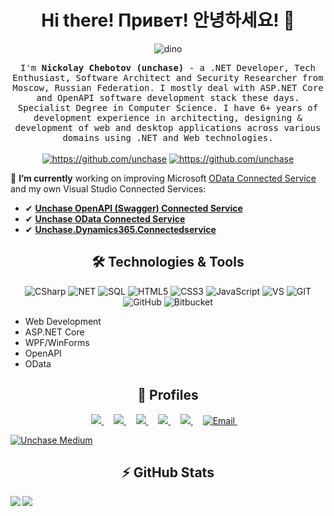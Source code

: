 <h1 align="center"> Hi there! Привет! 안녕하세요! 👋 </h1>

<p align="center">
  <img alt="dino" src="https://github.com/unchase/unchase/blob/master/dino.gif" /> 
</p>

<p align="center">
  <samp>I'm <b>Nickolay Chebotov (unchase)</b> - a .NET Developer, Tech Enthusiast, Software Architect and Security Researcher from Moscow, Russian Federation. I mostly deal with ASP.NET Core and OpenAPI software development stack these days. Specialist Degree in Computer Science. I have 6+ years of development experience in architecting, designing & development of web and desktop applications across various domains using .NET and Web technologies.
  </samp>
  <br> <br>
  <a target="_blank" href="https://github.com/unchase"><img src="https://gpvc.arturio.dev/unchase" alt="https://github.com/unchase" /><a/>
  <a target="_blank" href="https://github.com/unchase"><img src="https://badges.pufler.dev/commits/monthly/unchase" alt="https://github.com/unchase" /><a/>
</p>

🔭 **I’m currently** working on improving Microsoft [OData Connected Service](https://github.com/OData/ODataConnectedService) and my own Visual Studio Connected Services:

- ✔ [**Unchase OpenAPI (Swagger) Connected Service**](https://github.com/unchase/Unchase.OpenAPI.Connectedservice)
- ✔ [**Unchase OData Connected Service**](https://github.com/unchase/Unchase.Odata.Connectedservice)
- ✔ [**Unchase.Dynamics365.Connectedservice**](https://github.com/unchase/Unchase.Dynamics365.Connectedservice)

<h2 align="center">🛠 Technologies & Tools</h2>

<p align="center" align='right'>
  <img alt="CSharp" src="https://img.shields.io/badge/c%23%20-%23239120.svg?&style=for-the-badge&logo=c-sharp&logoColor=white" /> 
  <img alt="NET" src="https://img.shields.io/badge/-.NET-5C2D91?style=for-the-badge&logo=%2ENET&logoColor=white" />
  <img alt="SQL" src="https://img.shields.io/badge/-SQL-4479A1?style=for-the-badge&logo=mysql&logoColor=black&textColor=black" />
  <img alt="HTML5" src="https://img.shields.io/badge/html5%20-%23E34F26.svg?&style=for-the-badge&logo=html5&logoColor=white" /> 
  <img alt="CSS3" src="https://img.shields.io/badge/css3%20-%231572B6.svg?&style=for-the-badge&logo=css3&logoColor=white" /> 
  <img alt="JavaScript" src="https://img.shields.io/badge/javascript%20-%23323330.svg?&style=for-the-badge&logo=javascript&logoColor=%23F7DF1E" />
  <img alt="VS" src="https://img.shields.io/badge/-VS-007ACC?style=for-the-badge&logo=visual-studio&logoColor=white" />
  <img alt="GIT" src="https://img.shields.io/badge/git%20-%23F05033.svg?&style=for-the-badge&logo=git&logoColor=white" /> 
  <img alt="GitHub" src="https://img.shields.io/badge/github%20-%23121011.svg?&style=for-the-badge&logo=github&logoColor=white" /> 
  <img alt="Bitbucket" src="https://img.shields.io/badge/bitbucket%20-%230047B3.svg?&style=for-the-badge&logo=bitbucket&logoColor=white" /> 
</p>

- Web Development
- ASP.NET Core
- WPF/WinForms
- OpenAPI
- OData

<h2 align="center">💬 Profiles</h2>

<p align="center" align='right'>
  <a target="_blank" href="https://unchase.ru">
    <img src="https://img.shields.io/badge/Website-unchase.ru-informational?style=for-the-badge&logo=github&logoColor=white" />
  </a>&nbsp;&nbsp;&nbsp;
  <a target="_blank" href="https://dev.to/unchase">
    <img src="https://img.shields.io/badge/dev.to-%2312100E.svg?&style=for-the-badge&logo=dev.to&logoColor=white" />
  </a>&nbsp;&nbsp;&nbsp;
  <a target="_blank" href="https://medium.com/@unchase">
    <img src="https://img.shields.io/badge/Medium%20-%231572B6.svg?&style=for-the-badge&logo=medium&logoColor=white" />
  </a>&nbsp;&nbsp;&nbsp;
  <a target="_blank" href="https://twitter.com/unchase12">
    <img src="https://img.shields.io/badge/Twitter%20-%231DA1F2.svg?&style=for-the-badge&logo=Twitter&logoColor=white" />
  </a>&nbsp;&nbsp;&nbsp;
  <a target="_blank" href="https://habr.com/ru/users/unchase">
    <img src="https://img.shields.io/badge/Habr%20-%AA1DAAF2.svg?&style=for-the-badge&logo=Habr&logoColor=white" />
  </a>&nbsp;&nbsp;&nbsp;
  <a target="_blank" href="mailto:spiritkola@hotmail.com">
    <img alt="Email" src="https://img.shields.io/badge/Email-0078D4.svg?&style=for-the-badge&logo=Microsoft-Outlook&logoColor=white" />
  </a>&nbsp;&nbsp;&nbsp;
</p>

[![Unchase Medium](https://github-readme-medium.vercel.app/?username=unchase)](https://medium.com/@unchase)

<h2 align="center">⚡ GitHub Stats</h2>

<a href="https://github.com/YoshihiroIto">
  <img align="left" src="https://github-readme-stats.vercel.app/api?username=unchase&count_private=true&show_icons=true" />
</a>
<a href="https://github.com/YoshihiroIto">
  <img align="left" src="https://github-readme-stats.vercel.app/api/top-langs/?username=unchase&layout=compact" />
</a>

